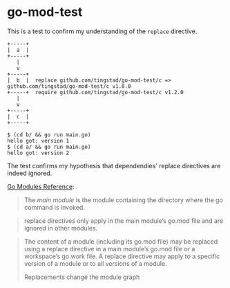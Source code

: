 # go-mod-test

This is a test to confirm my understanding of the `replace` directive.

```
+-----+
|  a  |
+-----+
   |     
   v     
+-----+
|  b  |  replace github.com/tingstad/go-mod-test/c => github.com/tingstad/go-mod-test/c v1.0.0
+-----+  require github.com/tingstad/go-mod-test/c v1.2.0
   |     
   v     
+-----+
|  c  |
+-----+
```

```shell
$ (cd b/ && go run main.go)
hello got: version 1
$ (cd a/ && go run main.go)
hello got: version 2
```

The test confirms my hypothesis that dependendies' replace directives are indeed ignored.

[Go Modules Reference](https://go.dev/ref/mod):
> The _main module_ is the module containing the directory where the go command is invoked.

> replace directives only apply in the main module’s go.mod file and are ignored in other modules.

> The content of a module (including its go.mod file) may be replaced using a replace directive in a main module’s go.mod file or a workspace’s go.work file. A replace directive may apply to a specific version of a module or to all versions of a module.
> 
> Replacements change the module graph

